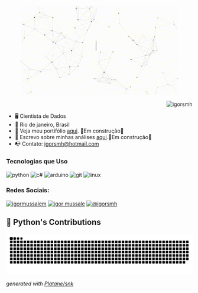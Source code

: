 <p align="center">
  <img src="https://github.com/Igorsmh/Igorsmh/raw/main/assets/github_gif_header.gif" alt="Oi, eu sou o igor">
</p>

<p align="right"> <img src="https://komarev.com/ghpvc/?username=igorsmh&label=Profile%20views&color=0e75b6&style=flat" alt="igorsmh" /> </p>

- 🖥️ Cientista de Dados
- 📍 Rio de janeiro, Brasil
- 🚀 Veja meu portifólio <a href="">aqui</a>. 🚧Em construção🚧
- 📰 Escrevo sobre minhas análises <a href="">aqui</a>.🚧Em construção🚧
- 📭 Contato: igorsmh@hotmail.com

<h3 align="left">Tecnologias que Uso </h3> 
<div style="display: inline_block">
  <img align="center" alt="python" src="https://img.shields.io/badge/Python-14354C?style=for-the-badge&logo=python&logoColor=white"/>
  <img align="center" alt="c#" src="https://img.shields.io/badge/C%23-239120?style=for-the-badge&logo=c-sharp&logoColor=white"/>
  <img align="center" alt="arduino" src="https://img.shields.io/badge/Arduino_IDE-00979D?style=for-the-badge&logo=arduino&logoColor=white"/>
  <img align="center" alt="git" src="https://img.shields.io/badge/GIT-E44C30?style=for-the-badge&logo=git&logoColor=white"/>
  <img align="center" alt="linux" src="https://img.shields.io/badge/Linux-FCC624?style=for-the-badge&logo=linux&logoColor=black"/>
</div>

<h3 align="left">Redes Sociais:</h3>
<p align="left">
<a href="https://linkedin.com/in/igormussalem" target="blank"><img align="center" src="https://img.shields.io/badge/LinkedIn-0077B5?style=for-the-badge&logo=linkedin&logoColor=white" alt="igormussalem" height="25" width="100" /></a>
<a href="https://kaggle.com/igor mussale" target="blank"><img align="center" src="https://img.shields.io/badge/Kaggle-20BEFF?style=for-the-badge&logo=Kaggle&logoColor=white" alt="igor mussale" height="25" width="90" /></a>
<a href="https://medium.com/@igorsmh" target="blank"><img align="center" src="https://img.shields.io/badge/Medium-12100E?style=for-the-badge&logo=medium&logoColor=white" alt="@igorsmh" height="25" width="100" /></a>
</p>

## 🐍 Python's Contributions
<picture>
  <source media="(prefers-color-scheme: dark)" srcset="https://raw.githubusercontent.com/Igorsmh/Igorsmh/output/github-contribution-grid-snake-dark.svg">
  <source media="(prefers-color-scheme: light)" srcset="https://raw.githubusercontent.com/Igorsmh/Igorsmh/output/github-contribution-grid-snake.svg">
  <img alt="github contribution grid snake animation" src="https://raw.githubusercontent.com/Igorsmh/Igorsmh/output/github-contribution-grid-snake.svg">
</picture>

_generated with [Platane/snk](https://github.com/Platane/snk)_
